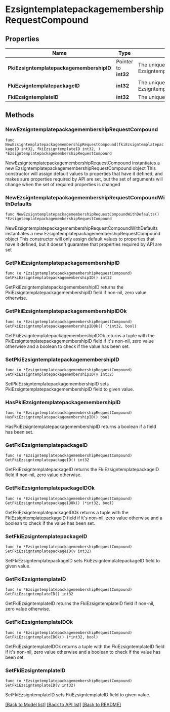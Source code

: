 # EzsigntemplatepackagemembershipRequestCompound

## Properties

Name | Type | Description | Notes
------------ | ------------- | ------------- | -------------
**PkiEzsigntemplatepackagemembershipID** | Pointer to **int32** | The unique ID of the Ezsigntemplatepackagemembership | [optional] 
**FkiEzsigntemplatepackageID** | **int32** | The unique ID of the Ezsigntemplatepackage | 
**FkiEzsigntemplateID** | **int32** | The unique ID of the Ezsigntemplate | 

## Methods

### NewEzsigntemplatepackagemembershipRequestCompound

`func NewEzsigntemplatepackagemembershipRequestCompound(fkiEzsigntemplatepackageID int32, fkiEzsigntemplateID int32, ) *EzsigntemplatepackagemembershipRequestCompound`

NewEzsigntemplatepackagemembershipRequestCompound instantiates a new EzsigntemplatepackagemembershipRequestCompound object
This constructor will assign default values to properties that have it defined,
and makes sure properties required by API are set, but the set of arguments
will change when the set of required properties is changed

### NewEzsigntemplatepackagemembershipRequestCompoundWithDefaults

`func NewEzsigntemplatepackagemembershipRequestCompoundWithDefaults() *EzsigntemplatepackagemembershipRequestCompound`

NewEzsigntemplatepackagemembershipRequestCompoundWithDefaults instantiates a new EzsigntemplatepackagemembershipRequestCompound object
This constructor will only assign default values to properties that have it defined,
but it doesn't guarantee that properties required by API are set

### GetPkiEzsigntemplatepackagemembershipID

`func (o *EzsigntemplatepackagemembershipRequestCompound) GetPkiEzsigntemplatepackagemembershipID() int32`

GetPkiEzsigntemplatepackagemembershipID returns the PkiEzsigntemplatepackagemembershipID field if non-nil, zero value otherwise.

### GetPkiEzsigntemplatepackagemembershipIDOk

`func (o *EzsigntemplatepackagemembershipRequestCompound) GetPkiEzsigntemplatepackagemembershipIDOk() (*int32, bool)`

GetPkiEzsigntemplatepackagemembershipIDOk returns a tuple with the PkiEzsigntemplatepackagemembershipID field if it's non-nil, zero value otherwise
and a boolean to check if the value has been set.

### SetPkiEzsigntemplatepackagemembershipID

`func (o *EzsigntemplatepackagemembershipRequestCompound) SetPkiEzsigntemplatepackagemembershipID(v int32)`

SetPkiEzsigntemplatepackagemembershipID sets PkiEzsigntemplatepackagemembershipID field to given value.

### HasPkiEzsigntemplatepackagemembershipID

`func (o *EzsigntemplatepackagemembershipRequestCompound) HasPkiEzsigntemplatepackagemembershipID() bool`

HasPkiEzsigntemplatepackagemembershipID returns a boolean if a field has been set.

### GetFkiEzsigntemplatepackageID

`func (o *EzsigntemplatepackagemembershipRequestCompound) GetFkiEzsigntemplatepackageID() int32`

GetFkiEzsigntemplatepackageID returns the FkiEzsigntemplatepackageID field if non-nil, zero value otherwise.

### GetFkiEzsigntemplatepackageIDOk

`func (o *EzsigntemplatepackagemembershipRequestCompound) GetFkiEzsigntemplatepackageIDOk() (*int32, bool)`

GetFkiEzsigntemplatepackageIDOk returns a tuple with the FkiEzsigntemplatepackageID field if it's non-nil, zero value otherwise
and a boolean to check if the value has been set.

### SetFkiEzsigntemplatepackageID

`func (o *EzsigntemplatepackagemembershipRequestCompound) SetFkiEzsigntemplatepackageID(v int32)`

SetFkiEzsigntemplatepackageID sets FkiEzsigntemplatepackageID field to given value.


### GetFkiEzsigntemplateID

`func (o *EzsigntemplatepackagemembershipRequestCompound) GetFkiEzsigntemplateID() int32`

GetFkiEzsigntemplateID returns the FkiEzsigntemplateID field if non-nil, zero value otherwise.

### GetFkiEzsigntemplateIDOk

`func (o *EzsigntemplatepackagemembershipRequestCompound) GetFkiEzsigntemplateIDOk() (*int32, bool)`

GetFkiEzsigntemplateIDOk returns a tuple with the FkiEzsigntemplateID field if it's non-nil, zero value otherwise
and a boolean to check if the value has been set.

### SetFkiEzsigntemplateID

`func (o *EzsigntemplatepackagemembershipRequestCompound) SetFkiEzsigntemplateID(v int32)`

SetFkiEzsigntemplateID sets FkiEzsigntemplateID field to given value.



[[Back to Model list]](../README.md#documentation-for-models) [[Back to API list]](../README.md#documentation-for-api-endpoints) [[Back to README]](../README.md)


